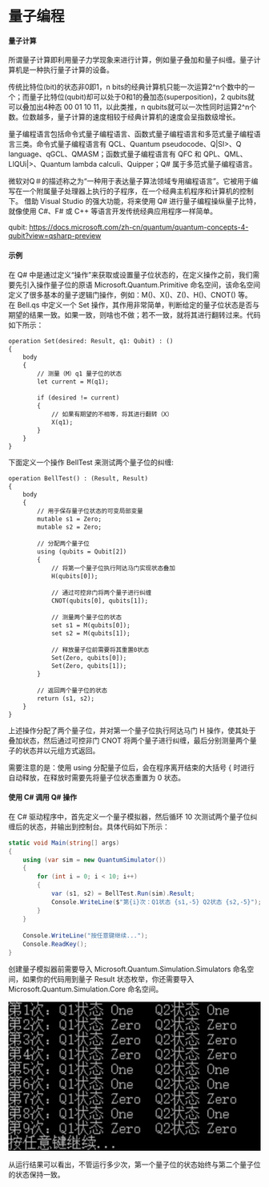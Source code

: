 # 量子编程
#### 量子计算
所谓量子计算即利用量子力学现象来进行计算，例如量子叠加和量子纠缠。量子计算机是一种执行量子计算的设备。

传统比特位(bit)的状态非0即1，n bits的经典计算机只能一次运算2^n个数中的一个；而量子比特位(qubit)却可以处于0和1的叠加态(superposition)，2 qubits就可以叠加出4种态 00 01 10 11，以此类推，n qubits就可以一次性同时运算2^n个数。位数越多，量子计算的速度相较于经典计算机的速度会呈指数级增长。

量子编程语言包括命令式量子编程语言、函数式量子编程语言和多范式量子编程语言三类。命令式量子编程语言有 QCL、Quantum pseudocode、Q|SI>、Q language、qGCL、QMASM；函数式量子编程语言有 QFC 和 QPL、QML、LIQUi|>、Quantum lambda calculi、Quipper；Q# 属于多范式量子编程语言。

微软对Q＃的描述称之为“一种用于表达量子算法领域专用编程语言”。它被用于编写在一个附属量子处理器上执行的子程序，在一个经典主机程序和计算机的控制下。
借助 Visual Studio 的强大功能，将来使用 Q# 进行量子编程操纵量子比特，就像使用 C#、F# 或 C++ 等语言开发传统经典应用程序一样简单。

qubit: https://docs.microsoft.com/zh-cn/quantum/quantum-concepts-4-qubit?view=qsharp-preview

#### 示例
在 Q# 中是通过定义“操作”来获取或设置量子位状态的，在定义操作之前，我们需要先引入操作量子位的原语 Microsoft.Quantum.Primitive 命名空间，该命名空间定义了很多基本的量子逻辑门操作，例如：M()、X()、Z()、H()、CNOT() 等。  
在 Bell.qs 中定义一个 Set 操作，其作用非常简单，判断给定的量子位状态是否与期望的结果一致。如果一致，则啥也不做；若不一致，就将其进行翻转过来。代码如下所示：
```
operation Set(desired: Result, q1: Qubit) : ()
{
    body
    {
        // 测量（M）q1 量子位的状态
        let current = M(q1);

        if (desired != current)
        {
            // 如果有期望的不相等，将其进行翻转（X）
            X(q1);
        }
    }
}
```

下面定义一个操作 BellTest 来测试两个量子位的纠缠:
```
operation BellTest() : (Result, Result)
{
    body
    {
        // 用于保存量子位状态的可变局部变量
        mutable s1 = Zero;
        mutable s2 = Zero;

        // 分配两个量子位
        using (qubits = Qubit[2])
        {
            // 将第一个量子位执行阿达马门实现状态叠加
            H(qubits[0]);

            // 通过可控非门将两个量子进行纠缠
            CNOT(qubits[0], qubits[1]);

            // 测量两个量子位的状态
            set s1 = M(qubits[0]);
            set s2 = M(qubits[1]);

            // 释放量子位前需要将其重置0状态
            Set(Zero, qubits[0]);
            Set(Zero, qubits[1]);
        }

        // 返回两个量子位的状态
        return (s1, s2);
    }
}
```
上述操作分配了两个量子位，并对第一个量子位执行阿达马门 H 操作，使其处于叠加状态，然后通过可控非门 CNOT 将两个量子进行纠缠，最后分别测量两个量子的状态并以元组方式返回。

需要注意的是：使用 using 分配量子位后，会在程序离开结束的大括号 { 时进行自动释放，在释放时需要先将量子位状态重置为 0 状态。

#### 使用 C# 调用 Q# 操作
在 C# 驱动程序中，首先定义一个量子模拟器，然后循环 10 次测试两个量子位纠缠后的状态，并输出到控制台。具体代码如下所示：
```cs
static void Main(string[] args)
{
    using (var sim = new QuantumSimulator())
    {
        for (int i = 0; i < 10; i++)
        {
            var (s1, s2) = BellTest.Run(sim).Result;
            Console.WriteLine($"第{i}次：Q1状态 {s1,-5} Q2状态 {s2,-5}");
        }
    }

    Console.WriteLine("按任意键继续...");
    Console.ReadKey();
}
```
创建量子模拟器前需要导入 Microsoft.Quantum.Simulation.Simulators 命名空间，如果你的代码用到量子 Result 状态枚举，你还需要导入 Microsoft.Quantum.Simulation.Core 命名空间。

<img src="./result.png" />

从运行结果可以看出，不管运行多少次，第一个量子位的状态始终与第二个量子位的状态保持一致。